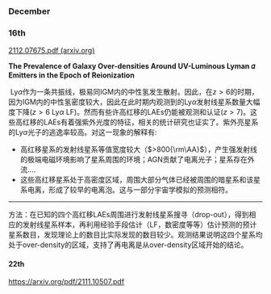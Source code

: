 ### December

### 16th

[2112.07675.pdf (arxiv.org)](https://arxiv.org/pdf/2112.07675.pdf)

**The Prevalence of Galaxy Over-densities Around UV-Luminous Lyman 𝛼 Emitters in the Epoch of Reionization**

​	Ly$\alpha$作为一条共振线，极易同IGM内的中性氢发生散射。因此，在$z>6$的时期，因为IGM内的中性氢密度较大，因此在此时期内观测到的Ly$\alpha$发射线星系数量大幅度下降($z>6$ Ly$\alpha$ LF)。然而有些许高红移的LAEs仍能被观测和认证($z>7$)。这些高红移的LAEs有着强紫外光度的特征，相关的统计研究也证实了。紫外亮星系的Ly$\alpha$光子的逃逸率较高。对这一现象的解释有:

 * 高红移星系的发射线星系等值宽度较大（$>800{\rm\AA}$），产生强发射线的极端电磁环境影响了星系周围的环境；AGN贡献了电离光子；星系存在外流….
 * 这些高红移星系处于高密度区域，周围大部分气体已经被周围的暗星系和该星系电离，形成了较早的电离泡。这与一部分宇宙学模拟的预测相符。

---

方法：在已知的四个高红移LAEs周围进行发射线星系搜寻（drop-out），得到相应的发射线星系样本，再利用经验手段估计（LF，数密度等等）估计预测的预计星系数目，发现理论上的数目比实际发现的数目较少。观测结果说明这四个星系均处于over-density的区域，支持了再电离是从over-density区域开始的结论。

#### 22th

https://arxiv.org/pdf/2111.10507.pdf

